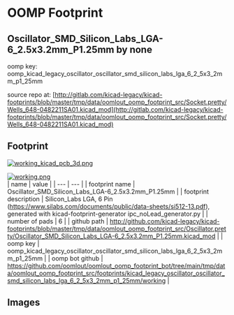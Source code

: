 # OOMP Footprint  
## Oscillator_SMD_Silicon_Labs_LGA-6_2.5x3.2mm_P1.25mm  by none  
  
oomp key: oomp_kicad_legacy_oscillator_oscillator_smd_silicon_labs_lga_6_2_5x3_2mm_p1_25mm  
  
source repo at: [http://gitlab.com/kicad-legacy/kicad-footprints/blob/master/tmp/data/oomlout_oomp_footprint_src/Socket.pretty/Wells_648-0482211SA01.kicad_mod](http://gitlab.com/kicad-legacy/kicad-footprints/blob/master/tmp/data/oomlout_oomp_footprint_src/Socket.pretty/Wells_648-0482211SA01.kicad_mod)  
## Footprint  
  
[![working_kicad_pcb_3d.png](working_kicad_pcb_3d_600.png)](working_kicad_pcb_3d.png)  
  
[![working.png](working_600.png)](working.png)  
| name | value | 
| --- | --- | 
| footprint name | Oscillator_SMD_Silicon_Labs_LGA-6_2.5x3.2mm_P1.25mm | 
| footprint description | Silicon_Labs  LGA, 6 Pin (https://www.silabs.com/documents/public/data-sheets/si512-13.pdf), generated with kicad-footprint-generator ipc_noLead_generator.py | 
| number of pads | 6 | 
| github path | http://github.com/kicad-legacy/kicad-footprints/blob/master/tmp/data/oomlout_oomp_footprint_src/Oscillator.pretty/Oscillator_SMD_Silicon_Labs_LGA-6_2.5x3.2mm_P1.25mm.kicad_mod | 
| oomp key | oomp_kicad_legacy_oscillator_oscillator_smd_silicon_labs_lga_6_2_5x3_2mm_p1_25mm | 
| oomp bot github | https://github.com/oomlout/oomlout_oomp_footprint_bot/tree/main/tmp/data/oomlout_oomp_footprint_src/footprints/kicad_legacy_oscillator_oscillator_smd_silicon_labs_lga_6_2_5x3_2mm_p1_25mm/working | 
## Images  
